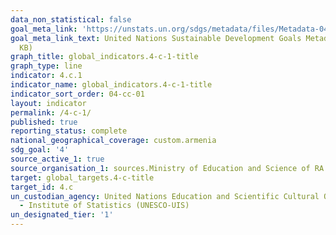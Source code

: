 ```yaml
---
data_non_statistical: false
goal_meta_link: 'https://unstats.un.org/sdgs/metadata/files/Metadata-04-0C-01.pdf '
goal_meta_link_text: United Nations Sustainable Development Goals Metadata (PDF 218
  KB)
graph_title: global_indicators.4-c-1-title
graph_type: line
indicator: 4.c.1
indicator_name: global_indicators.4-c-1-title
indicator_sort_order: 04-cc-01
layout: indicator
permalink: /4-c-1/
published: true
reporting_status: complete
national_geographical_coverage: custom.armenia
sdg_goal: '4'
source_active_1: true
source_organisation_1: sources.Ministry of Education and Science of RA
target: global_targets.4-c-title
target_id: 4.c
un_custodian_agency: United Nations Education and Scientific Cultural Organisation
  - Institute of Statistics (UNESCO-UIS)
un_designated_tier: '1'
---
```

